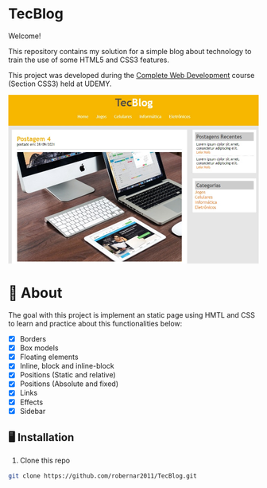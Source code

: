 # TecBlog

Welcome! 

This repository contains my solution for a simple blog about technology to train the use of some HTML5 and CSS3 features.

This project was developed during the [Complete Web Development](https://www.udemy.com/course/web-completo/) course (Section CSS3) held at UDEMY.

![Prototype](./imagens/HomePageTecBlog.jpg)

# 🧠 About

The goal with this project is implement an static page using HMTL and CSS to learn and practice about this functionalities below:

- [x] Borders
- [x] Box models
- [x] Floating elements
- [x] Inline, block and inline-block
- [x] Positions (Static and relative)
- [x] Positions (Absolute and fixed)
- [x] Links
- [x] Effects
- [x] Sidebar

## 🖥️ Installation

1. Clone this repo
```bash
git clone https://github.com/robernar2011/TecBlog.git
```
